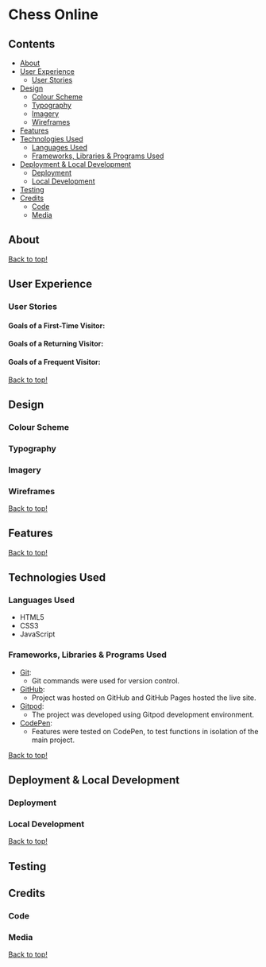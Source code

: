 # Chess Online

## Contents
* [About](#about)
* [User Experience](#user-experience)
    * [User Stories](#user-stories)
* [Design](#design)
    * [Colour Scheme](#colour-scheme)
    * [Typography](#typography)
    * [Imagery](#imagery)
    * [Wireframes](#wireframes)
* [Features](#features)
* [Technologies Used](#technologies-used)
    * [Languages Used](#languages-used)
    * [Frameworks, Libraries & Programs Used](#frameworks-libraries--programs-used)
* [Deployment & Local Development](#deployment--local-development)
    * [Deployment](#deployment)
    * [Local Development](#local-development)
* [Testing](#testing)
* [Credits](#credits)
    * [Code](#code)
    * [Media](#media)

## About

[Back to top!](#chess-online)

## User Experience
### User Stories
#### Goals of a First-Time Visitor:


#### Goals of a Returning Visitor:


#### Goals of a Frequent Visitor:

[Back to top!](#chess-online)

## Design
### Colour Scheme


### Typography


### Imagery

### Wireframes


[Back to top!](#chess-online)

## Features

[Back to top!](#chess-online)

## Technologies Used
### Languages Used
- HTML5
- CSS3
- JavaScript

### Frameworks, Libraries & Programs Used
- [Git](https://git-scm.com/):
    - Git commands were used for version control.
- [GitHub](https://github.com/):
    - Project was hosted on GitHub and GitHub Pages hosted the live site.
- [Gitpod](https://www.gitpod.io/):
    - The project was developed using Gitpod development environment.
- [CodePen](https://codepen.io/):
    - Features were tested on CodePen, to test functions in isolation of the main project.


[Back to top!](#chess-online)

## Deployment & Local Development
### Deployment

### Local Development

[Back to top!](#chess-online)

## Testing

## Credits
### Code

### Media

[Back to top!](#chess-online)